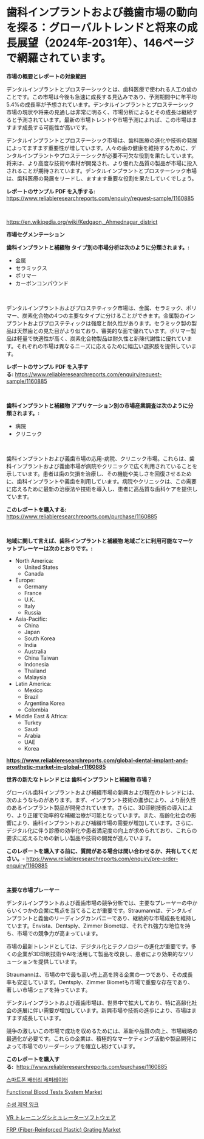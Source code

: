 <p><h1>歯科インプラントおよび義歯市場の動向を探る：グローバルトレンドと将来の成長展望（2024年-2031年）、146ページで網羅されています。</h1></p><p><strong>市場の概要とレポートの対象範囲</strong></p>
<p><p>デンタルインプラントとプロステーシックとは、歯科医療で使われる人工の歯のことです。この市場は今後も急速に成長する見込みであり、予測期間中に年平均5.4%の成長率が予想されています。デンタルインプラントとプロステーシック市場の現状や将来の見通しは非常に明るく、市場分析によるとその成長は継続すると予測されています。最新の市場トレンドや市場予測によれば、この市場はますます成長する可能性が高いです。</p><p>デンタルインプラントとプロステーシック市場は、歯科医療の進化や技術の発展によってますます重要性が増しています。人々の歯の健康を維持するために、デンタルインプラントやプロステーシックが必要不可欠な役割を果たしています。将来は、より高度な技術や素材が開発され、より優れた品質の製品が市場に投入されることが期待されています。デンタルインプラントとプロステーシック市場は、歯科医療の発展をリードし、ますます重要な役割を果たしていくでしょう。</p></p>
<p><strong>レポートのサンプル PDF を入手する:</strong> <a href="https://www.reliableresearchreports.com/enquiry/request-sample/1160885">https://www.reliableresearchreports.com/enquiry/request-sample/1160885</a></p>
<p>&nbsp;</p>
<p><a href="https://en.wikipedia.org/wiki/Kedgaon,_Ahmednagar_district">https://en.wikipedia.org/wiki/Kedgaon,_Ahmednagar_district</a></p>
<p><strong>市場セグメンテーション</strong></p>
<p><strong>歯科インプラントと補綴物 タイプ別の市場分析は次のように分類されます。:</strong></p>
<p><ul><li>金属</li><li>セラミックス</li><li>ポリマー</li><li>カーボンコンパウンド</li></ul></p>
<p>&nbsp;</p>
<p><p>デンタルインプラントおよびプロステティック市場は、金属、セラミック、ポリマー、炭素化合物の4つの主要なタイプに分けることができます。金属製のインプラントおよびプロステティックは強度と耐久性があります。セラミック製の製品は天然歯との見た目がより似ており、審美的な面で優れています。ポリマー製品は軽量で快適性が高く、炭素化合物製品は耐久性と新陳代謝性に優れています。それぞれの市場は異なるニーズに応えるために幅広い選択肢を提供しています。</p></p>
<p><strong>レポートのサンプル PDF を入手する:</strong>&nbsp;<a href="https://www.reliableresearchreports.com/enquiry/request-sample/1160885">https://www.reliableresearchreports.com/enquiry/request-sample/1160885</a></p>
<p>&nbsp;</p>
<p><strong> 歯科インプラントと補綴物 アプリケーション別の市場産業調査は次のように分類されます。:</strong></p>
<p><ul><li>病院</li><li>クリニック</li></ul></p>
<p>&nbsp;</p>
<p><p>歯科インプラントおよび義歯市場の応用-病院、クリニック市場。これらは、歯科インプラントおよび義歯市場が病院やクリニックで広く利用されていることを示しています。患者は歯の欠損を治療し、その機能や美しさを回復させるために、歯科インプラントや義歯を利用しています。病院やクリニックは、この需要に応えるために最新の治療法や技術を導入し、患者に高品質な歯科ケアを提供しています。</p></p>
<p><strong>このレポートを購入する:</strong>&nbsp; <a href="https://www.reliableresearchreports.com/purchase/1160885">https://www.reliableresearchreports.com/purchase/1160885</a></p>
<p>&nbsp;</p>
<p><strong>地域に関して言えば、歯科インプラントと補綴物 地域ごとに利用可能なマーケットプレーヤーは次のとおりです。:</strong></p>
<p><ul>
    <li>
        North America:
        <ul>
            <li>United States</li>
            <li>Canada</li>
        </ul>
    </li>
    <li>
        Europe:
        <ul>
            <li>Germany</li>
            <li>France</li>
            <li>U.K.</li>
            <li>Italy</li>
            <li>Russia</li>
        </ul>
    </li>
    <li>
        Asia-Pacific:
        <ul>
            <li>China</li>
            <li>Japan</li>
            <li>South Korea</li>
            <li>India</li>
            <li>Australia</li>
            <li>China Taiwan</li>
            <li>Indonesia</li>
            <li>Thailand</li>
            <li>Malaysia</li>
        </ul>
    </li>
    <li>
        Latin America:
        <ul>
            <li>Mexico</li>
            <li>Brazil</li>
            <li>Argentina Korea</li>
            <li>Colombia</li>
        </ul>
    </li>
    <li>
        Middle East & Africa:
        <ul>
            <li>Turkey</li>
            <li>Saudi</li>
            <li>Arabia</li>
            <li>UAE</li>
            <li>Korea</li>
        </ul>
    </li>
    </ul></p>
<p><strong><a href="https://www.reliableresearchreports.com/global-dental-implant-and-prosthetic-market-in-global-r1160885">https://www.reliableresearchreports.com/global-dental-implant-and-prosthetic-market-in-global-r1160885</a></strong>&nbsp;</p>
<p><strong>世界の新たなトレンドとは 歯科インプラントと補綴物 市場？</strong></p>
<p><p>グローバル歯科インプラントおよび補綴市場の新興および現在のトレンドには、次のようなものがあります。まず、インプラント技術の進歩により、より耐久性のあるインプラント製品が開発されています。さらに、3D印刷技術の導入により、より正確で効率的な補綴治療が可能となっています。また、高齢化社会の影響により、歯科インプラントおよび補綴市場の需要が増加しています。さらに、デジタル化に伴う診療の効率化や患者満足度の向上が求められており、これらの要求に応えるための新しい製品や技術の開発が進んでいます。</p></p>
<p><strong>このレポートを購入する前に、質問がある場合は問い合わせるか、共有してください。</strong>- <a href="https://www.reliableresearchreports.com/enquiry/pre-order-enquiry/1160885">https://www.reliableresearchreports.com/enquiry/pre-order-enquiry/1160885</a></p>
<p>&nbsp;</p>
<p><strong>主要な市場プレーヤー</strong></p>
<p><p>デンタルインプラントおよび義歯市場の競争分析では、主要なプレーヤーの中からいくつかの企業に焦点を当てることが重要です。Straumannは、デンタルインプラントと義歯のリーディングカンパニーであり、継続的な市場成長を維持しています。Envista、Dentsply、Zimmer Biometは、それぞれ強力な地位を持ち、市場での競争力が高まっています。</p><p>市場の最新トレンドとしては、デジタル化とテクノロジーの進化が重要です。多くの企業が3D印刷技術やAIを活用して製品を改良し、患者により効果的なソリューションを提供しています。</p><p>Straumannは、市場の中で最も高い売上高を誇る企業の一つであり、その成長率も安定しています。Dentsply、Zimmer Biometも市場で重要な存在であり、著しい市場シェアを持っています。</p><p>デンタルインプラントおよび義歯市場は、世界中で拡大しており、特に高齢化社会の進展に伴い需要が増加しています。新興市場や技術の進歩により、市場はますます成長しています。</p><p>競争の激しいこの市場で成功を収めるためには、革新や品質の向上、市場戦略の最適化が必要です。これらの企業は、積極的なマーケティング活動や製品開発によって市場でのリーダーシップを確立し続けています。</p></p>
<p><strong>このレポートを購入する:</strong>&nbsp;&nbsp;<a href="https://www.reliableresearchreports.com/purchase/1160885">https://www.reliableresearchreports.com/purchase/1160885</a></p>
<p><p><a href="https://medium.com/@carolynurton5656/%EC%8A%A4%EB%A7%88%ED%8A%B8%ED%8F%B0-%EB%B0%B0%ED%84%B0%EB%A6%AC-%EB%B6%84%EB%A6%AC%EB%A7%89-%EC%8B%9C%EC%9E%A5-%EC%A1%B0%EC%82%AC-%EB%B3%B4%EA%B3%A0%EC%84%9C-2024%EB%85%84%EB%B6%80%ED%84%B0-2031%EB%85%84%EA%B9%8C%EC%A7%80%EC%9D%98-%EC%97%AD%EC%82%AC-%EB%B0%8F-%EC%98%88%EC%B8%A1-e78e4a756a9a">스마트폰 배터리 세퍼레이터</a></p><p><a href="https://github.com/luckyshygirl/Market-Research-Report-List-5/blob/main/functional-blood-tests-system-market.md">Functional Blood Tests System Market</a></p><p><a href="https://medium.com/@constantinvon/%EB%AC%BC%EC%84%B1-%EC%95%BD%ED%95%99-%EC%9E%89%ED%81%AC-%EC%8B%9C%EC%9E%A5-%EC%A1%B0%EC%82%AC-%EB%B3%B4%EA%B3%A0%EC%84%9C-2024%EB%85%84%EB%B6%80%ED%84%B0-2031%EB%85%84%EA%B9%8C%EC%A7%80%EC%9D%98-%EC%97%AD%EC%82%AC-%EB%B0%8F-%EC%98%88%EC%B8%A1-402c817ba343">수성 제약 잉크</a></p><p><a href="https://medium.com/@abdielkilback/vr%E3%83%88%E3%83%AC%E3%83%BC%E3%83%8B%E3%83%B3%E3%82%B0%E3%82%B7%E3%83%9F%E3%83%A5%E3%83%AC%E3%83%BC%E3%82%BF%E3%83%BC%E3%82%BD%E3%83%95%E3%83%88%E3%82%A6%E3%82%A7%E3%82%A2%E5%B8%82%E5%A0%B4%E3%81%AE%E3%82%B5%E3%82%A4%E3%82%BA%E3%81%8C-%E3%82%B0%E3%83%AD%E3%83%BC%E3%83%90%E3%83%AB%E7%94%A3%E6%A5%AD%E3%81%A7%E6%9C%80%E9%81%A9%E3%81%AA%E3%83%9E%E3%83%BC%E3%82%B1%E3%83%86%E3%82%A3%E3%83%B3%E3%82%B0%E3%83%81%E3%83%A3%E3%83%8D%E3%83%AB%E3%82%92%E7%A4%BA%E3%81%97%E3%81%A6%E3%81%84%E3%81%BE%E3%81%99-48284942f150">VR トレーニングシミュレーターソフトウェア</a></p><p><a href="https://issuu.com/reportprime-2/docs/frp-fiber-reinforced-plastic-grating-market-size-2">FRP (Fiber-Reinforced Plastic) Grating Market</a></p></p>